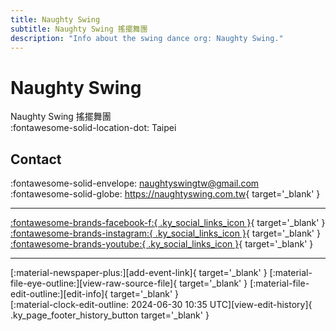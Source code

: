 ```yaml
---
title: Naughty Swing
subtitle: Naughty Swing 搖擺舞團
description: "Info about the swing dance org: Naughty Swing."
---
```


# Naughty Swing

Naughty Swing 搖擺舞團  
:fontawesome-solid-location-dot: Taipei  


## Contact

:fontawesome-solid-envelope: <naughtyswingtw@gmail.com>  
:fontawesome-solid-globe: <https://naughtyswing.com.tw>{ target='_blank' }  

---

 [:fontawesome-brands-facebook-f:{ .ky_social_links_icon }](https://www.facebook.com/nsintaiwan){ target='_blank' } [:fontawesome-brands-instagram:{ .ky_social_links_icon }](https://instagram.com/naughtyswing){ target='_blank' } [:fontawesome-brands-youtube:{ .ky_social_links_icon }](https://youtube.com/naughtyswing){ target='_blank' }

---

<div class="ky_page_footer" markdown>
<div class="ky_page_footer_trailing" markdown="span">
[:material-newspaper-plus:][add-event-link]{ target='_blank' }
[:material-file-eye-outline:][view-raw-source-file]{ target='_blank' }
[:material-file-edit-outline:][edit-info]{ target='_blank' }
</div>
<div class="ky_page_footer_leading" markdown="span">
[:material-clock-edit-outline: 2024-06-30 10:35 UTC][view-edit-history]{ .ky_page_footer_history_button target='_blank' }
</div>
</div>

[add-event-link]: https://github.com/swingdance/events/issues/new?assignees=&labels=add+event&projects=&template=02-add_entity.yml&title=%5Btw%5D%20%3CName%3E&region=tw&province=Taipei&city=Taipei&org_id=naughty-swing "Add Event"
[view-raw-source-file]: https://github.com/swingdance/orgs/blob/main/tw/naughty-swing.json "View Raw Source File"
[edit-info]: https://github.com/swingdance/orgs/issues/new?assignees=&labels=update+org&projects=&template=03-update_entity.yml&title=%5Btw%5D%20Naughty%20Swing&region=tw&id=naughty-swing&name=Naughty%20Swing "Edit Info"

[view-edit-history]: https://github.com/swingdance/orgs/commits/main/tw/naughty-swing.json "View Edit History"
